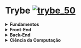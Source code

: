 # Trybe [![trybe_50](https://user-images.githubusercontent.com/48166556/111015178-4e73cb80-8386-11eb-8513-331461ef8448.png)](https://www.betrybe.com)

<details>
  <summary>
    <b> Fundamentos </b>
   </summary>

   - [x] Unix, Bash e Shell
   - [x] Git, GiHub e Internet
   - [x] HTML & CSS
   - [x] JavaScript e Lógica de Programação
   - [x] JavaScript: DOM, Eventos e Web Storage
   - [ ] Forms, Flexbox e Responsivo
   - [ ] JavaScript ES6 e Testes Unitários
   - [ ] Higher Order Functions do JavaScript ES6
   - [ ] JavaScript Assíncrono e Promises
   - [ ] Testes automatizados com Jest

</details>


<details>
  <summary>
    <b> Front-End </b>
   </summary>

  - [ ] React
  - [ ] Estado, Eventos e Formulários com React
  - [ ] Ciclo de Vida de Componentes e React Router
  - [ ] Metodologias Ágeis
  - [ ] Testes automatizados com React Testing Library
  - [ ] Gerenciamento de estado com Redux
  - [ ] Projeto Jogo de Trivia
  - [ ] Context API e React Hooks
  - [ ] Projeto App de Receitas

</details>


<details>
  <summary>
    <b> Back-End </b>
   </summary>

  - [ ] SQL
  - [ ] Funções SQL, Joins e Subqueries
  - [ ] Normalização e Modelagem de Banco de Dados
  - [ ] MongoDB
  - [ ] MongoDB: Updates Simples e Complexos
  - [ ] MongoDB: Aggregation Framework
  - [ ] Desenvolvimento Web com NodeJS
  - [ ] NodeJS: Camada de Serviço e Arquitetura Rest e Restful
  - [ ] Autenticação e Upload de Arquivos
  - [ ] Deployment
  - [ ] Projeto Trybeer
  - [ ] Arquitetura: SOLID e ORM
  - [ ] Sockets
  - [ ] Projeto Trybeer II

</details>


<details>
  <summary>
    <b> Ciência da Computação </b>
   </summary>

- [ ] Arquitetura de Computadores e Redes
- [ ] Introdução à Python e Raspagem de Dados da Web
- [ ] Programação Orientada a Objetos e Padrões de Projeto
- [ ] Algoritmos e Estrutura de Dados
- [ ] Estrutura de Dados: Hash e Set
- [ ] Estrutura de Dados: Pilhas, Filas e Listas

</details>

